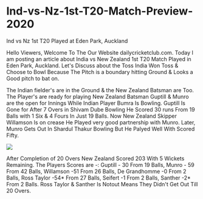 # Ind-vs-Nz-1st-T20-Match-Preview-2020
Ind vs Nz 1st T20 Played at Eden Park, Auckland

Hello Viewers, Welcome To The Our Website dailycricketclub.com. Today I am posting an article about India vs New Zealand 1st T20 Match Played in Eden Park, Auckland. Let's Discuss about the Toss India Won Toss & Choose to Bowl Because The Pitch is a boundary hitting Ground & Looks a Good pitch to bat on. 

The Indian fielder's are in the Ground & the New Zealand Batsman are Too. The Player's are ready for playing New Zealand Batsman Guptill & Munro are the open for Innings While Indian Player Bumra Is Bowling. Guptill Is Gone for After 7 Overs in Shivam Dube Bowling He Scored 30 runs From 19 Balls with 1 Six & 4 Fours In Just 19 Balls. Now New Zealand Skipper Willamson Is on crease He Played very good partnership with Munro. Later, Munro Gets Out In Shardul Thakur Bowling But He Palyed Well With Scored Fifty.

<img src="1st T20.jpg">

After Completion of 20 Overs New Zealand Scored 203 With 5 Wickets Remaining. The Players Scores are -: Guptill - 30 From 19 Balls, Munro - 59 From 42 Balls, Willamson -51 From 26 Balls, De Grandhomme -0 From 2 Balls, Ross Taylor -54* From 27 Balls, Seifert -1 From 2 Balls, Santher -2* From 2 Balls. Ross Taylor & Santher Is Notout Means They Didn't Get Out Till 20 Overs. 
    
